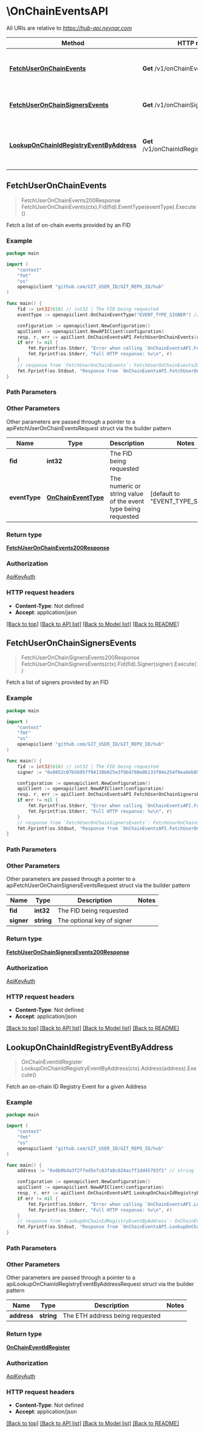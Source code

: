 # \OnChainEventsAPI

All URIs are relative to *https://hub-api.neynar.com*

Method | HTTP request | Description
------------- | ------------- | -------------
[**FetchUserOnChainEvents**](OnChainEventsAPI.md#FetchUserOnChainEvents) | **Get** /v1/onChainEventsByFid | Fetch a list of on-chain events provided by an FID
[**FetchUserOnChainSignersEvents**](OnChainEventsAPI.md#FetchUserOnChainSignersEvents) | **Get** /v1/onChainSignersByFid | Fetch a list of signers provided by an FID
[**LookupOnChainIdRegistryEventByAddress**](OnChainEventsAPI.md#LookupOnChainIdRegistryEventByAddress) | **Get** /v1/onChainIdRegistryEventByAddress | Fetch an on-chain ID Registry Event for a given Address



## FetchUserOnChainEvents

> FetchUserOnChainEvents200Response FetchUserOnChainEvents(ctx).Fid(fid).EventType(eventType).Execute()

Fetch a list of on-chain events provided by an FID



### Example

```go
package main

import (
	"context"
	"fmt"
	"os"
	openapiclient "github.com/GIT_USER_ID/GIT_REPO_ID/hub"
)

func main() {
	fid := int32(616) // int32 | The FID being requested
	eventType := openapiclient.OnChainEventType("EVENT_TYPE_SIGNER") // OnChainEventType | The numeric or string value of the event type being requested (default to "EVENT_TYPE_SIGNER")

	configuration := openapiclient.NewConfiguration()
	apiClient := openapiclient.NewAPIClient(configuration)
	resp, r, err := apiClient.OnChainEventsAPI.FetchUserOnChainEvents(context.Background()).Fid(fid).EventType(eventType).Execute()
	if err != nil {
		fmt.Fprintf(os.Stderr, "Error when calling `OnChainEventsAPI.FetchUserOnChainEvents``: %v\n", err)
		fmt.Fprintf(os.Stderr, "Full HTTP response: %v\n", r)
	}
	// response from `FetchUserOnChainEvents`: FetchUserOnChainEvents200Response
	fmt.Fprintf(os.Stdout, "Response from `OnChainEventsAPI.FetchUserOnChainEvents`: %v\n", resp)
}
```

### Path Parameters



### Other Parameters

Other parameters are passed through a pointer to a apiFetchUserOnChainEventsRequest struct via the builder pattern


Name | Type | Description  | Notes
------------- | ------------- | ------------- | -------------
 **fid** | **int32** | The FID being requested | 
 **eventType** | [**OnChainEventType**](OnChainEventType.md) | The numeric or string value of the event type being requested | [default to &quot;EVENT_TYPE_SIGNER&quot;]

### Return type

[**FetchUserOnChainEvents200Response**](FetchUserOnChainEvents200Response.md)

### Authorization

[ApiKeyAuth](../README.md#ApiKeyAuth)

### HTTP request headers

- **Content-Type**: Not defined
- **Accept**: application/json

[[Back to top]](#) [[Back to API list]](../README.md#documentation-for-api-endpoints)
[[Back to Model list]](../README.md#documentation-for-models)
[[Back to README]](../README.md)


## FetchUserOnChainSignersEvents

> FetchUserOnChainSignersEvents200Response FetchUserOnChainSignersEvents(ctx).Fid(fid).Signer(signer).Execute()

Fetch a list of signers provided by an FID



### Example

```go
package main

import (
	"context"
	"fmt"
	"os"
	openapiclient "github.com/GIT_USER_ID/GIT_REPO_ID/hub"
)

func main() {
	fid := int32(616) // int32 | The FID being requested
	signer := "0x0852c07b5695ff94138b025e3f9b4788e06133f04e254f0ea0eb85a06e999cdd" // string | The optional key of signer (optional)

	configuration := openapiclient.NewConfiguration()
	apiClient := openapiclient.NewAPIClient(configuration)
	resp, r, err := apiClient.OnChainEventsAPI.FetchUserOnChainSignersEvents(context.Background()).Fid(fid).Signer(signer).Execute()
	if err != nil {
		fmt.Fprintf(os.Stderr, "Error when calling `OnChainEventsAPI.FetchUserOnChainSignersEvents``: %v\n", err)
		fmt.Fprintf(os.Stderr, "Full HTTP response: %v\n", r)
	}
	// response from `FetchUserOnChainSignersEvents`: FetchUserOnChainSignersEvents200Response
	fmt.Fprintf(os.Stdout, "Response from `OnChainEventsAPI.FetchUserOnChainSignersEvents`: %v\n", resp)
}
```

### Path Parameters



### Other Parameters

Other parameters are passed through a pointer to a apiFetchUserOnChainSignersEventsRequest struct via the builder pattern


Name | Type | Description  | Notes
------------- | ------------- | ------------- | -------------
 **fid** | **int32** | The FID being requested | 
 **signer** | **string** | The optional key of signer | 

### Return type

[**FetchUserOnChainSignersEvents200Response**](FetchUserOnChainSignersEvents200Response.md)

### Authorization

[ApiKeyAuth](../README.md#ApiKeyAuth)

### HTTP request headers

- **Content-Type**: Not defined
- **Accept**: application/json

[[Back to top]](#) [[Back to API list]](../README.md#documentation-for-api-endpoints)
[[Back to Model list]](../README.md#documentation-for-models)
[[Back to README]](../README.md)


## LookupOnChainIdRegistryEventByAddress

> OnChainEventIdRegister LookupOnChainIdRegistryEventByAddress(ctx).Address(address).Execute()

Fetch an on-chain ID Registry Event for a given Address



### Example

```go
package main

import (
	"context"
	"fmt"
	"os"
	openapiclient "github.com/GIT_USER_ID/GIT_REPO_ID/hub"
)

func main() {
	address := "0x6b0bda3f2ffed5efc83fa8c024acff1dd45793f1" // string | The ETH address being requested

	configuration := openapiclient.NewConfiguration()
	apiClient := openapiclient.NewAPIClient(configuration)
	resp, r, err := apiClient.OnChainEventsAPI.LookupOnChainIdRegistryEventByAddress(context.Background()).Address(address).Execute()
	if err != nil {
		fmt.Fprintf(os.Stderr, "Error when calling `OnChainEventsAPI.LookupOnChainIdRegistryEventByAddress``: %v\n", err)
		fmt.Fprintf(os.Stderr, "Full HTTP response: %v\n", r)
	}
	// response from `LookupOnChainIdRegistryEventByAddress`: OnChainEventIdRegister
	fmt.Fprintf(os.Stdout, "Response from `OnChainEventsAPI.LookupOnChainIdRegistryEventByAddress`: %v\n", resp)
}
```

### Path Parameters



### Other Parameters

Other parameters are passed through a pointer to a apiLookupOnChainIdRegistryEventByAddressRequest struct via the builder pattern


Name | Type | Description  | Notes
------------- | ------------- | ------------- | -------------
 **address** | **string** | The ETH address being requested | 

### Return type

[**OnChainEventIdRegister**](OnChainEventIdRegister.md)

### Authorization

[ApiKeyAuth](../README.md#ApiKeyAuth)

### HTTP request headers

- **Content-Type**: Not defined
- **Accept**: application/json

[[Back to top]](#) [[Back to API list]](../README.md#documentation-for-api-endpoints)
[[Back to Model list]](../README.md#documentation-for-models)
[[Back to README]](../README.md)

